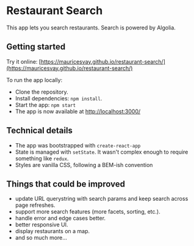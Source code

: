 # Restaurant Search

This app lets you search restaurants. Search is powered by Algolia.

## Getting started

Try it online: [https://mauricesvay.github.io/restaurant-search/](https://mauricesvay.github.io/restaurant-search/)

To run the app locally:

- Clone the repository.
- Install dependencies: `npm install`.
- Start the app: `npm start`
- The app is now available at [http://localhost:3000/](http://localhost:3000/)

## Technical details

- The app was bootstrapped with `create-react-app`
- State is managed with `setState`. It wasn't complex enough to require something like `redux`.
- Styles are vanilla CSS, following a BEM-ish convention

## Things that could be improved

- update URL querystring with search params and keep search across page refreshes.
- support more search features (more facets, sorting, etc.).
- handle error and edge cases better.
- better responsive UI.
- display restaurants on a map.
- and so much more…
